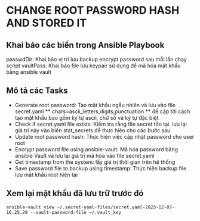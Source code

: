 # CHANGE ROOT PASSWORD HASH AND STORED IT

## Khai báo các biến trong Ansible Playbook
passwdDir: Khai báo vị trí lưu backup encrypt password sau mỗi lần chạy script
vaultPass: Khai báo file lưu keypair sử dụng để mã hóa mật khẩu bằng ansible vault

## Mô tả các Tasks
- Generate root password: Tạo mật khẩu ngẫu nhiên và lưu vào file secret.yaml
** chars=ascii_letters,digits,punctuation ** đề cập tới cách tạo mật khẩu bao gồm ký tự ascii, chữ số và ký tự đặc biệt
- Check if secret.yaml file exists: Kiểm tra rằng file secret tồn tại. lưu lại giá trị này vào biến stat_secrets để thực hiện cho các bước sau
- Update root password hash: Thực hiện việc cập nhật password cho user root
- Encrypt password file using ansible-vault: Mã hóa password bằng ansible Vault và lưu lại giá trị mã hóa vào file secret.yaml
- Get timestamp from the system: lấy giá trị thời gian trên hệ thống
- Save password file to backup using timestamp: Thực hiện backup file lưu mật khẩu root hiện tại

## Xem lại mật khẩu đã lưu trữ trước đó

```
ansible-vault view ~/.secret-yaml-files/secret.yaml-2023-12-07-16.25.29 --vault-password-file ~/.vault_key
```
